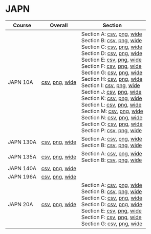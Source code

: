 # JAPN

| Course | Overall | Section |
| ------ | ------- | ------- |
| JAPN 10A | [csv](https://github.com/UCSD-Historical-Enrollment-Data/2022Fall/blob/main/overall/JAPN%2010A.csv), [png](https://raw.githubusercontent.com/UCSD-Historical-Enrollment-Data/2022Fall/main/plot_overall/JAPN%2010A.png), [wide](https://raw.githubusercontent.com/UCSD-Historical-Enrollment-Data/2022Fall/main/plot_overall_wide/JAPN%2010A.png) | Section A: [csv](https://github.com/UCSD-Historical-Enrollment-Data/2022Fall/blob/main/section/JAPN%2010A_A.csv), [png](https://raw.githubusercontent.com/UCSD-Historical-Enrollment-Data/2022Fall/main/plot_section/JAPN%2010A_A.png), [wide](https://raw.githubusercontent.com/UCSD-Historical-Enrollment-Data/2022Fall/main/plot_section_wide/JAPN%2010A_A.png)<br>Section B: [csv](https://github.com/UCSD-Historical-Enrollment-Data/2022Fall/blob/main/section/JAPN%2010A_B.csv), [png](https://raw.githubusercontent.com/UCSD-Historical-Enrollment-Data/2022Fall/main/plot_section/JAPN%2010A_B.png), [wide](https://raw.githubusercontent.com/UCSD-Historical-Enrollment-Data/2022Fall/main/plot_section_wide/JAPN%2010A_B.png)<br>Section C: [csv](https://github.com/UCSD-Historical-Enrollment-Data/2022Fall/blob/main/section/JAPN%2010A_C.csv), [png](https://raw.githubusercontent.com/UCSD-Historical-Enrollment-Data/2022Fall/main/plot_section/JAPN%2010A_C.png), [wide](https://raw.githubusercontent.com/UCSD-Historical-Enrollment-Data/2022Fall/main/plot_section_wide/JAPN%2010A_C.png)<br>Section D: [csv](https://github.com/UCSD-Historical-Enrollment-Data/2022Fall/blob/main/section/JAPN%2010A_D.csv), [png](https://raw.githubusercontent.com/UCSD-Historical-Enrollment-Data/2022Fall/main/plot_section/JAPN%2010A_D.png), [wide](https://raw.githubusercontent.com/UCSD-Historical-Enrollment-Data/2022Fall/main/plot_section_wide/JAPN%2010A_D.png)<br>Section E: [csv](https://github.com/UCSD-Historical-Enrollment-Data/2022Fall/blob/main/section/JAPN%2010A_E.csv), [png](https://raw.githubusercontent.com/UCSD-Historical-Enrollment-Data/2022Fall/main/plot_section/JAPN%2010A_E.png), [wide](https://raw.githubusercontent.com/UCSD-Historical-Enrollment-Data/2022Fall/main/plot_section_wide/JAPN%2010A_E.png)<br>Section F: [csv](https://github.com/UCSD-Historical-Enrollment-Data/2022Fall/blob/main/section/JAPN%2010A_F.csv), [png](https://raw.githubusercontent.com/UCSD-Historical-Enrollment-Data/2022Fall/main/plot_section/JAPN%2010A_F.png), [wide](https://raw.githubusercontent.com/UCSD-Historical-Enrollment-Data/2022Fall/main/plot_section_wide/JAPN%2010A_F.png)<br>Section G: [csv](https://github.com/UCSD-Historical-Enrollment-Data/2022Fall/blob/main/section/JAPN%2010A_G.csv), [png](https://raw.githubusercontent.com/UCSD-Historical-Enrollment-Data/2022Fall/main/plot_section/JAPN%2010A_G.png), [wide](https://raw.githubusercontent.com/UCSD-Historical-Enrollment-Data/2022Fall/main/plot_section_wide/JAPN%2010A_G.png)<br>Section H: [csv](https://github.com/UCSD-Historical-Enrollment-Data/2022Fall/blob/main/section/JAPN%2010A_H.csv), [png](https://raw.githubusercontent.com/UCSD-Historical-Enrollment-Data/2022Fall/main/plot_section/JAPN%2010A_H.png), [wide](https://raw.githubusercontent.com/UCSD-Historical-Enrollment-Data/2022Fall/main/plot_section_wide/JAPN%2010A_H.png)<br>Section I: [csv](https://github.com/UCSD-Historical-Enrollment-Data/2022Fall/blob/main/section/JAPN%2010A_I.csv), [png](https://raw.githubusercontent.com/UCSD-Historical-Enrollment-Data/2022Fall/main/plot_section/JAPN%2010A_I.png), [wide](https://raw.githubusercontent.com/UCSD-Historical-Enrollment-Data/2022Fall/main/plot_section_wide/JAPN%2010A_I.png)<br>Section J: [csv](https://github.com/UCSD-Historical-Enrollment-Data/2022Fall/blob/main/section/JAPN%2010A_J.csv), [png](https://raw.githubusercontent.com/UCSD-Historical-Enrollment-Data/2022Fall/main/plot_section/JAPN%2010A_J.png), [wide](https://raw.githubusercontent.com/UCSD-Historical-Enrollment-Data/2022Fall/main/plot_section_wide/JAPN%2010A_J.png)<br>Section K: [csv](https://github.com/UCSD-Historical-Enrollment-Data/2022Fall/blob/main/section/JAPN%2010A_K.csv), [png](https://raw.githubusercontent.com/UCSD-Historical-Enrollment-Data/2022Fall/main/plot_section/JAPN%2010A_K.png), [wide](https://raw.githubusercontent.com/UCSD-Historical-Enrollment-Data/2022Fall/main/plot_section_wide/JAPN%2010A_K.png)<br>Section L: [csv](https://github.com/UCSD-Historical-Enrollment-Data/2022Fall/blob/main/section/JAPN%2010A_L.csv), [png](https://raw.githubusercontent.com/UCSD-Historical-Enrollment-Data/2022Fall/main/plot_section/JAPN%2010A_L.png), [wide](https://raw.githubusercontent.com/UCSD-Historical-Enrollment-Data/2022Fall/main/plot_section_wide/JAPN%2010A_L.png)<br>Section M: [csv](https://github.com/UCSD-Historical-Enrollment-Data/2022Fall/blob/main/section/JAPN%2010A_M.csv), [png](https://raw.githubusercontent.com/UCSD-Historical-Enrollment-Data/2022Fall/main/plot_section/JAPN%2010A_M.png), [wide](https://raw.githubusercontent.com/UCSD-Historical-Enrollment-Data/2022Fall/main/plot_section_wide/JAPN%2010A_M.png)<br>Section N: [csv](https://github.com/UCSD-Historical-Enrollment-Data/2022Fall/blob/main/section/JAPN%2010A_N.csv), [png](https://raw.githubusercontent.com/UCSD-Historical-Enrollment-Data/2022Fall/main/plot_section/JAPN%2010A_N.png), [wide](https://raw.githubusercontent.com/UCSD-Historical-Enrollment-Data/2022Fall/main/plot_section_wide/JAPN%2010A_N.png)<br>Section O: [csv](https://github.com/UCSD-Historical-Enrollment-Data/2022Fall/blob/main/section/JAPN%2010A_O.csv), [png](https://raw.githubusercontent.com/UCSD-Historical-Enrollment-Data/2022Fall/main/plot_section/JAPN%2010A_O.png), [wide](https://raw.githubusercontent.com/UCSD-Historical-Enrollment-Data/2022Fall/main/plot_section_wide/JAPN%2010A_O.png)<br>Section P: [csv](https://github.com/UCSD-Historical-Enrollment-Data/2022Fall/blob/main/section/JAPN%2010A_P.csv), [png](https://raw.githubusercontent.com/UCSD-Historical-Enrollment-Data/2022Fall/main/plot_section/JAPN%2010A_P.png), [wide](https://raw.githubusercontent.com/UCSD-Historical-Enrollment-Data/2022Fall/main/plot_section_wide/JAPN%2010A_P.png) |
| JAPN 130A | [csv](https://github.com/UCSD-Historical-Enrollment-Data/2022Fall/blob/main/overall/JAPN%20130A.csv), [png](https://raw.githubusercontent.com/UCSD-Historical-Enrollment-Data/2022Fall/main/plot_overall/JAPN%20130A.png), [wide](https://raw.githubusercontent.com/UCSD-Historical-Enrollment-Data/2022Fall/main/plot_overall_wide/JAPN%20130A.png) | Section A: [csv](https://github.com/UCSD-Historical-Enrollment-Data/2022Fall/blob/main/section/JAPN%20130A_A.csv), [png](https://raw.githubusercontent.com/UCSD-Historical-Enrollment-Data/2022Fall/main/plot_section/JAPN%20130A_A.png), [wide](https://raw.githubusercontent.com/UCSD-Historical-Enrollment-Data/2022Fall/main/plot_section_wide/JAPN%20130A_A.png)<br>Section B: [csv](https://github.com/UCSD-Historical-Enrollment-Data/2022Fall/blob/main/section/JAPN%20130A_B.csv), [png](https://raw.githubusercontent.com/UCSD-Historical-Enrollment-Data/2022Fall/main/plot_section/JAPN%20130A_B.png), [wide](https://raw.githubusercontent.com/UCSD-Historical-Enrollment-Data/2022Fall/main/plot_section_wide/JAPN%20130A_B.png) |
| JAPN 135A | [csv](https://github.com/UCSD-Historical-Enrollment-Data/2022Fall/blob/main/overall/JAPN%20135A.csv), [png](https://raw.githubusercontent.com/UCSD-Historical-Enrollment-Data/2022Fall/main/plot_overall/JAPN%20135A.png), [wide](https://raw.githubusercontent.com/UCSD-Historical-Enrollment-Data/2022Fall/main/plot_overall_wide/JAPN%20135A.png) | Section A: [csv](https://github.com/UCSD-Historical-Enrollment-Data/2022Fall/blob/main/section/JAPN%20135A_A.csv), [png](https://raw.githubusercontent.com/UCSD-Historical-Enrollment-Data/2022Fall/main/plot_section/JAPN%20135A_A.png), [wide](https://raw.githubusercontent.com/UCSD-Historical-Enrollment-Data/2022Fall/main/plot_section_wide/JAPN%20135A_A.png)<br>Section B: [csv](https://github.com/UCSD-Historical-Enrollment-Data/2022Fall/blob/main/section/JAPN%20135A_B.csv), [png](https://raw.githubusercontent.com/UCSD-Historical-Enrollment-Data/2022Fall/main/plot_section/JAPN%20135A_B.png), [wide](https://raw.githubusercontent.com/UCSD-Historical-Enrollment-Data/2022Fall/main/plot_section_wide/JAPN%20135A_B.png) |
| JAPN 140A | [csv](https://github.com/UCSD-Historical-Enrollment-Data/2022Fall/blob/main/overall/JAPN%20140A.csv), [png](https://raw.githubusercontent.com/UCSD-Historical-Enrollment-Data/2022Fall/main/plot_overall/JAPN%20140A.png), [wide](https://raw.githubusercontent.com/UCSD-Historical-Enrollment-Data/2022Fall/main/plot_overall_wide/JAPN%20140A.png) |  |
| JAPN 196A | [csv](https://github.com/UCSD-Historical-Enrollment-Data/2022Fall/blob/main/overall/JAPN%20196A.csv), [png](https://raw.githubusercontent.com/UCSD-Historical-Enrollment-Data/2022Fall/main/plot_overall/JAPN%20196A.png), [wide](https://raw.githubusercontent.com/UCSD-Historical-Enrollment-Data/2022Fall/main/plot_overall_wide/JAPN%20196A.png) |  |
| JAPN 20A | [csv](https://github.com/UCSD-Historical-Enrollment-Data/2022Fall/blob/main/overall/JAPN%2020A.csv), [png](https://raw.githubusercontent.com/UCSD-Historical-Enrollment-Data/2022Fall/main/plot_overall/JAPN%2020A.png), [wide](https://raw.githubusercontent.com/UCSD-Historical-Enrollment-Data/2022Fall/main/plot_overall_wide/JAPN%2020A.png) | Section A: [csv](https://github.com/UCSD-Historical-Enrollment-Data/2022Fall/blob/main/section/JAPN%2020A_A.csv), [png](https://raw.githubusercontent.com/UCSD-Historical-Enrollment-Data/2022Fall/main/plot_section/JAPN%2020A_A.png), [wide](https://raw.githubusercontent.com/UCSD-Historical-Enrollment-Data/2022Fall/main/plot_section_wide/JAPN%2020A_A.png)<br>Section B: [csv](https://github.com/UCSD-Historical-Enrollment-Data/2022Fall/blob/main/section/JAPN%2020A_B.csv), [png](https://raw.githubusercontent.com/UCSD-Historical-Enrollment-Data/2022Fall/main/plot_section/JAPN%2020A_B.png), [wide](https://raw.githubusercontent.com/UCSD-Historical-Enrollment-Data/2022Fall/main/plot_section_wide/JAPN%2020A_B.png)<br>Section C: [csv](https://github.com/UCSD-Historical-Enrollment-Data/2022Fall/blob/main/section/JAPN%2020A_C.csv), [png](https://raw.githubusercontent.com/UCSD-Historical-Enrollment-Data/2022Fall/main/plot_section/JAPN%2020A_C.png), [wide](https://raw.githubusercontent.com/UCSD-Historical-Enrollment-Data/2022Fall/main/plot_section_wide/JAPN%2020A_C.png)<br>Section D: [csv](https://github.com/UCSD-Historical-Enrollment-Data/2022Fall/blob/main/section/JAPN%2020A_D.csv), [png](https://raw.githubusercontent.com/UCSD-Historical-Enrollment-Data/2022Fall/main/plot_section/JAPN%2020A_D.png), [wide](https://raw.githubusercontent.com/UCSD-Historical-Enrollment-Data/2022Fall/main/plot_section_wide/JAPN%2020A_D.png)<br>Section E: [csv](https://github.com/UCSD-Historical-Enrollment-Data/2022Fall/blob/main/section/JAPN%2020A_E.csv), [png](https://raw.githubusercontent.com/UCSD-Historical-Enrollment-Data/2022Fall/main/plot_section/JAPN%2020A_E.png), [wide](https://raw.githubusercontent.com/UCSD-Historical-Enrollment-Data/2022Fall/main/plot_section_wide/JAPN%2020A_E.png)<br>Section F: [csv](https://github.com/UCSD-Historical-Enrollment-Data/2022Fall/blob/main/section/JAPN%2020A_F.csv), [png](https://raw.githubusercontent.com/UCSD-Historical-Enrollment-Data/2022Fall/main/plot_section/JAPN%2020A_F.png), [wide](https://raw.githubusercontent.com/UCSD-Historical-Enrollment-Data/2022Fall/main/plot_section_wide/JAPN%2020A_F.png)<br>Section G: [csv](https://github.com/UCSD-Historical-Enrollment-Data/2022Fall/blob/main/section/JAPN%2020A_G.csv), [png](https://raw.githubusercontent.com/UCSD-Historical-Enrollment-Data/2022Fall/main/plot_section/JAPN%2020A_G.png), [wide](https://raw.githubusercontent.com/UCSD-Historical-Enrollment-Data/2022Fall/main/plot_section_wide/JAPN%2020A_G.png) |

